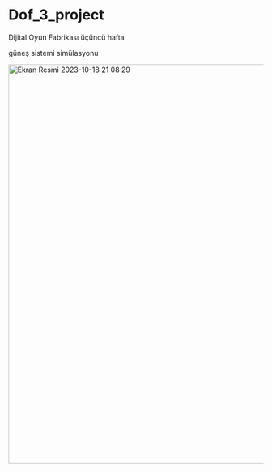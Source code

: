# Dof_3_project
Dijital Oyun Fabrikası üçüncü hafta 

güneş sistemi simülasyonu

<img width="789" alt="Ekran Resmi 2023-10-18 21 08 29" src="https://github.com/zmrlkn/Dof_3_project/assets/96260092/97a41d52-6473-43df-93c4-732daad49ead">


